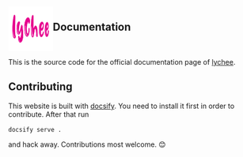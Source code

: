 <img align="left" width="90" height="90" src="_media/icon.svg"> 

## Documentation

<br clear="both"/>

This is the source code for the official documentation page of [lychee].

## Contributing

This website is built with [docsify]. You need to install it first in order to contribute.
After that run

```
docsify serve .
```

and hack away. Contributions most welcome. 😊

[docsify]: https://docsify.js.org/
[lychee]: https://github.com/lycheeverse/lychee
